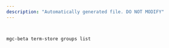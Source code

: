 ```yaml
---
description: "Automatically generated file. DO NOT MODIFY"
---
```


```bash


mgc-beta term-store groups list

```